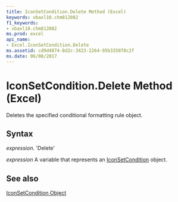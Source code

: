 ```yaml
---
title: IconSetCondition.Delete Method (Excel)
keywords: vbaxl10.chm812082
f1_keywords:
- vbaxl10.chm812082
ms.prod: excel
api_name:
- Excel.IconSetCondition.Delete
ms.assetid: cd9d4874-8d2c-3423-2264-95b335078c2f
ms.date: 06/08/2017
---
```



# IconSetCondition.Delete Method (Excel)

Deletes the specified conditional formatting rule object.


## Syntax

 _expression_. 'Delete'

 _expression_ A variable that represents an [IconSetCondition](./Excel.IconSetCondition.md) object.


## See also


[IconSetCondition Object](Excel.IconSetCondition.md)

